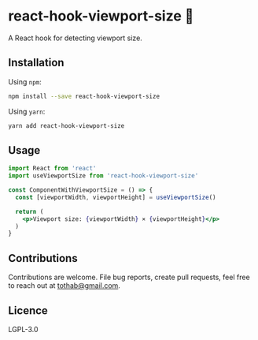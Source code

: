 # react-hook-viewport-size :straight_ruler:

A React hook for detecting viewport size.

## Installation

Using `npm`:

```sh
npm install --save react-hook-viewport-size
```

Using `yarn`:

```sh
yarn add react-hook-viewport-size
```

## Usage

```jsx
import React from 'react'
import useViewportSize from 'react-hook-viewport-size'

const ComponentWithViewportSize = () => {
  const [viewportWidth, viewportHeight] = useViewportSize()

  return (
    <p>Viewport size: {viewportWidth} × {viewportHeight}</p>
  )
}
```

## Contributions

Contributions are welcome. File bug reports, create pull requests, feel free to reach out at tothab@gmail.com.

## Licence

LGPL-3.0
